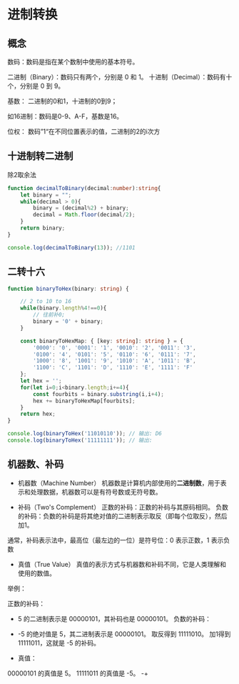 
# 进制转换

## 概念
数码：数码是指在某个数制中使用的基本符号。

二进制（Binary）：数码只有两个，分别是 0 和 1。
十进制（Decimal）：数码有十个，分别是 0 到 9。

基数：
二进制的0和1，十进制的0到9；

如16进制：数码是0-9、A-F，基数是16。

位权：
数码”1“在不同位置表示的值，二进制的2的i次方


## 十进制转二进制
除2取余法

```ts
function decimalToBinary(decimal:number):string{
    let binary = "";
    while(decimal > 0){
        binary = (decimal%2) + binary;
        decimal = Math.floor(decimal/2);
    }
    return binary;
}

console.log(decimalToBinary(13)); //1101
```

## 二转十六

```ts
function binaryToHex(binary: string) {

    // 2 to 10 to 16
    while(binary.length%4!==0){
        // 往前补0;
        binary = '0' + binary;
    }

    const binaryToHexMap: { [key: string]: string } = {
        '0000': '0', '0001': '1', '0010': '2', '0011': '3',
        '0100': '4', '0101': '5', '0110': '6', '0111': '7',
        '1000': '8', '1001': '9', '1010': 'A', '1011': 'B',
        '1100': 'C', '1101': 'D', '1110': 'E', '1111': 'F'
    };
    let hex = '';
    for(let i=0;i<binary.length;i+=4){
        const fourbits = binary.substring(i,i+4);
        hex += binaryToHexMap[fourbits];
    }
    return hex;
}

console.log(binaryToHex('11010110')); // 输出: D6
console.log(binaryToHex('11111111')); // 输出: 
```

## 机器数、补码

- 机器数（Machine Number）
机器数是计算机内部使用的**二进制数**，用于表示和处理数据，机器数可以是有符号数或无符号数。

- 补码（Two's Complement）
正数的补码：正数的补码与其原码相同。
负数的补码：负数的补码是将其绝对值的二进制表示取反（即每个位取反），然后加1。

通常，补码表示法中，最高位（最左边的一位）是符号位：0 表示正数，1 表示负数

- 真值（True Value）
真值的表示方式与机器数和补码不同，它是人类理解和使用的数值。

举例：

正数的补码：

- 5 的二进制表示是 00000101，其补码也是 00000101。
负数的补码：

- -5 的绝对值是 5，其二进制表示是 00000101。
取反得到 11111010。
加1得到 11111011，这就是 -5 的补码。

- 真值：

00000101 的真值是 5。
11111011 的真值是 -5。
-+